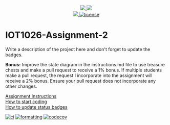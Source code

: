 <p align="center">
	<a href="https://github.com/GwGibson/IOT1026-Assignment-2/actions/workflows/ci.yml">
    <img src="https://github.com/GwGibson/IOT1026-Assignment-2/actions/workflows/ci.yml/badge.svg"/>
    </a>
	<a href="https://github.com/GwGibson/IOT1026-Assignment-2/actions/workflows/formatting.yml">
    <img src="https://github.com/GwGibson/IOT1026-Assignment-2/actions/workflows/formatting.yml/badge.svg"/>
	<br/>
    <a href="https://codecov.io/gh/GwGibson/IOT1026-Assignment-2" > 
    <img src="https://codecov.io/gh/GwGibson/IOT1026-Assignment-2/branch/main/graph/badge.svg?token=JS0857X5JD"/>
	<img title="MIT License" alt="license" src="https://img.shields.io/badge/license-MIT-informational?style=flat-square">		
    </a>
</p>

# IOT1026-Assignment-2

Write a description of the project here and don't forget to update the badges.

**Bonus:** Improve the state diagram in the instructions.md file to use treasure chests and make a pull request to receive a 1% bonus. If multiple students make a pull request, the request I incorporate into the assignment will receive a 2% bonus. Ensure your pull request does not incorporate any other changes.

[Assignment Instructions](docs/instructions.md)  
[How to start coding](docs/how-to-use.md)  
[How to update status badges](docs/how-to-update-badges.md)
        
[![ci](https://github.com/arsh052003/IOT1026-Assignment-2/actions/workflows/ci.yml/badge.svg)](https://github.com/arsh052003/IOT1026-Assignment-2/actions/workflows/ci.yml)
[![formatting](https://github.com/arsh052003/IOT1026-Assignment-2/actions/workflows/formatting.yml/badge.svg)](https://github.com/arsh052003/IOT1026-Assignment-2/actions/workflows/formatting.yml)
    [![codecov](https://codecov.io/gh/arsh052003/IOT1026-Assignment-2/branch/main/graph/badge.svg?token=54RHNRLEMB)](https://codecov.io/gh/arsh052003/IOT1026-Assignment-2)
